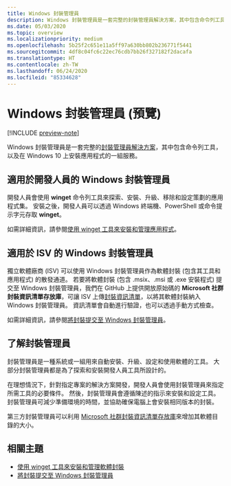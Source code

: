 ```yaml
---
title: Windows 封裝管理員
description: Windows 封裝管理員是一套完整的封裝管理員解決方案，其中包含命令列工具，以及在 Windows 10 上安裝應用程式的一組服務。
ms.date: 05/03/2020
ms.topic: overview
ms.localizationpriority: medium
ms.openlocfilehash: 5b25f2c651e11a5ff97a630bb802b236771f5441
ms.sourcegitcommit: 4df8c04fc6c22ec76cdb7bb26f327182f2dacafa
ms.translationtype: HT
ms.contentlocale: zh-TW
ms.lasthandoff: 06/24/2020
ms.locfileid: "85334628"
---
```

# <a name="windows-package-manager-preview"></a>Windows 封裝管理員 (預覽)

[!INCLUDE [preview-note](../includes/package-manager-preview.md)]

Windows 封裝管理員是一套完整的[封裝管理員解決方案](#understanding-package-managers)，其中包含命令列工具，以及在 Windows 10 上安裝應用程式的一組服務。

## <a name="windows-package-manager-for-developers"></a>適用於開發人員的 Windows 封裝管理員

開發人員會使用 **winget** 命令列工具來探索、安裝、升級、移除和設定策劃的應用程式集。 安裝之後，開發人員可以透過 Windows 終端機、PowerShell 或命令提示字元存取 **winget**。

如需詳細資訊，請參閱[使用 winget 工具來安裝和管理應用程式](winget/index.md)。

## <a name="windows-package-manager-for-isvs"></a>適用於 ISV 的 Windows 封裝管理員

獨立軟體廠商 (ISV) 可以使用 Windows 封裝管理員作為軟體封裝 (包含其工具和應用程式) 的散發通道。 若要將軟體封裝 (包含 .msix、.msi 或 .exe 安裝程式) 提交至 Windows 封裝管理員，我們在 GitHub 上提供開放原始碼的 **Microsoft 社群封裝資訊清單存放庫**，可讓 ISV 上傳[封裝資訊清單](package/manifest.md)，以將其軟體封裝納入 Windows 封裝管理員。 資訊清單會自動進行驗證，也可以透過手動方式檢查。

如需詳細資訊，請參閱[將封裝提交至 Windows 封裝管理員](package/repository.md)。

## <a name="understanding-package-managers"></a>了解封裝管理員

封裝管理員是一種系統或一組用來自動安裝、升級、設定和使用軟體的工具。 大部分封裝管理員都是為了探索和安裝開發人員工具所設計的。

在理想情況下，針對指定專案的解決方案開發，開發人員會使用封裝管理員來指定所需工具的必要條件。 然後，封裝管理員會遵循陳述的指示來安裝和設定工具。 封裝管理員可減少準備環境的時間，並協助確保電腦上會安裝相同版本的封裝。

第三方封裝管理員可以利用 [Microsoft 社群封裝資訊清單存放庫](package/repository.md)來增加其軟體目錄的大小。

## <a name="related-topics"></a>相關主題

* [使用 winget 工具來安裝和管理軟體封裝](winget/index.md)
* [將封裝提交至 Windows 封裝管理員](package/index.md)